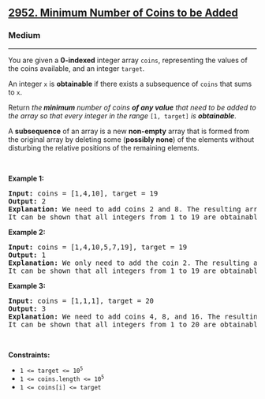 <h2><a href="https://leetcode.com/problems/minimum-number-of-coins-to-be-added">2952. Minimum Number of Coins to be Added</a></h2><h3>Medium</h3><hr><p>You are given a <strong>0-indexed</strong> integer array <code>coins</code>, representing the values of the coins available, and an integer <code>target</code>.</p>

<p>An integer <code>x</code> is <strong>obtainable</strong> if there exists a subsequence of <code>coins</code> that sums to <code>x</code>.</p>

<p>Return <em>the<strong> minimum</strong> number of coins <strong>of any value</strong> that need to be added to the array so that every integer in the range</em> <code>[1, target]</code><em> is <strong>obtainable</strong></em>.</p>

<p>A <strong>subsequence</strong> of an array is a new <strong>non-empty</strong> array that is formed from the original array by deleting some (<strong>possibly none</strong>) of the elements without disturbing the relative positions of the remaining elements.</p>

<p>&nbsp;</p>
<p><strong class="example">Example 1:</strong></p>

<pre>
<strong>Input:</strong> coins = [1,4,10], target = 19
<strong>Output:</strong> 2
<strong>Explanation:</strong> We need to add coins 2 and 8. The resulting array will be [1,2,4,8,10].
It can be shown that all integers from 1 to 19 are obtainable from the resulting array, and that 2 is the minimum number of coins that need to be added to the array. 
</pre>

<p><strong class="example">Example 2:</strong></p>

<pre>
<strong>Input:</strong> coins = [1,4,10,5,7,19], target = 19
<strong>Output:</strong> 1
<strong>Explanation:</strong> We only need to add the coin 2. The resulting array will be [1,2,4,5,7,10,19].
It can be shown that all integers from 1 to 19 are obtainable from the resulting array, and that 1 is the minimum number of coins that need to be added to the array. 
</pre>

<p><strong class="example">Example 3:</strong></p>

<pre>
<strong>Input:</strong> coins = [1,1,1], target = 20
<strong>Output:</strong> 3
<strong>Explanation:</strong> We need to add coins 4, 8, and 16. The resulting array will be [1,1,1,4,8,16].
It can be shown that all integers from 1 to 20 are obtainable from the resulting array, and that 3 is the minimum number of coins that need to be added to the array.
</pre>

<p>&nbsp;</p>
<p><strong>Constraints:</strong></p>

<ul>
	<li><code>1 &lt;= target &lt;= 10<sup>5</sup></code></li>
	<li><code>1 &lt;= coins.length &lt;= 10<sup>5</sup></code></li>
	<li><code>1 &lt;= coins[i] &lt;= target</code></li>
</ul>
